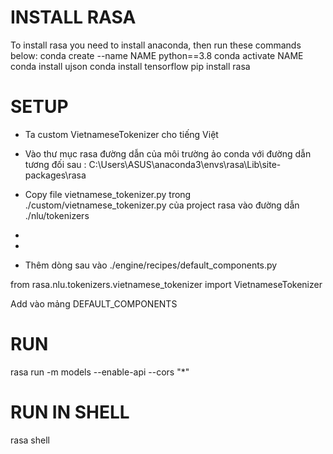 # INSTALL RASA
To install rasa you need to install anaconda, then run these commands below:
conda create --name NAME python==3.8
conda activate NAME
conda install ujson
conda install tensorflow
pip install rasa

# SETUP
-	Ta custom VietnameseTokenizer cho tiếng Việt
-	Vào thư mục rasa đường dẫn của môi trường ảo conda với đường dẫn tương đối sau : C:\Users\ASUS\anaconda3\envs\rasa\Lib\site-packages\rasa
 
-	Copy file vietnamese_tokenizer.py trong ./custom/vietnamese_tokenizer.py của project rasa vào đường dẫn ./nlu/tokenizers

-	 

-	 

-	Thêm dòng sau vào ./engine/recipes/default_components.py

from rasa.nlu.tokenizers.vietnamese_tokenizer import VietnameseTokenizer

 
Add vào mảng DEFAULT_COMPONENTS
 

# RUN
rasa run -m models --enable-api --cors "*"

# RUN IN SHELL
rasa shell
